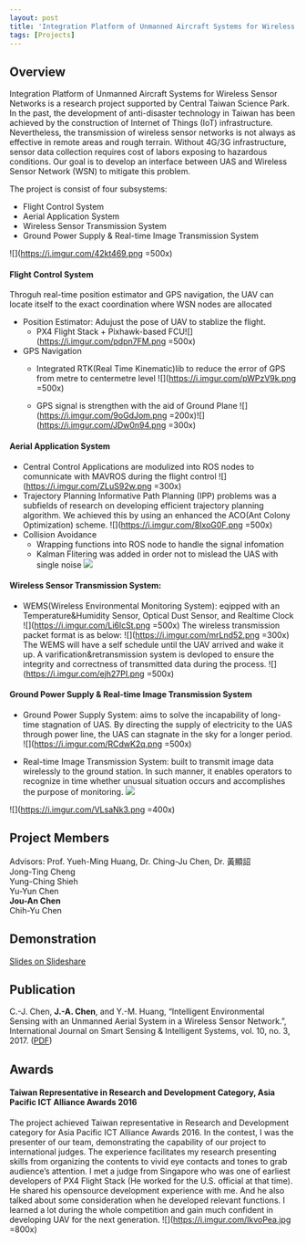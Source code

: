 ```yaml
---
layout: post
title: 'Integration Platform of Unmanned Aircraft Systems for Wireless Sensor Networks'
tags: [Projects]
---
```


## Overview

Integration Platform of Unmanned Aircraft Systems for Wireless Sensor Networks is a research project supported by Central Taiwan Science Park. In the past, the development of anti-disaster technology in Taiwan has been achieved by the construction of Internet of Things (IoT) infrastructure. Nevertheless, the transmission of wireless sensor networks is not always as effective in remote areas and rough terrain. Without 4G/3G infrastructure, sensor data collection requires cost of labors exposing to hazardous conditions. Our goal is to develop an interface between UAS and Wireless Sensor Network (WSN) to mitigate this problem.



The project is consist of four subsystems:
* Flight Control System
* Aerial Application System
* Wireless Sensor Transmission System
* Ground Power Supply & Real-time Image Transmission System

![](https://i.imgur.com/42kt469.png =500x)


#### Flight Control System

Throguh real-time position estimator and GPS navigation, the UAV can locate itself to the exact coordination where WSN nodes are allocated
* Position Estimator: Adujust the pose of UAV to stablize the flight.
	* PX4 Flight Stack + Pixhawk-based FCU![](https://i.imgur.com/pdpn7FM.png =500x)
* GPS Navigation
	* Integrated RTK(Real Time Kinematic)lib to reduce the error of GPS from metre to centermetre level
	![](https://i.imgur.com/pWPzV9k.png =500x)

	* GPS signal is strengthen with the aid of Ground Plane 
	![](https://i.imgur.com/9oGdJom.png =200x)![](https://i.imgur.com/JDw0n94.png =300x)



#### Aerial Application System
* Central Control
Applications are modulized into ROS nodes to comunnicate with MAVROS during the flight control
![](https://i.imgur.com/ZLuS92w.png =300x)
* Trajectory Planning
Informative Path Planning (IPP) problems was a subfields of research on developing efficient trajectory planning algorithm. We achieved this by using an enhanced the ACO(Ant Colony Optimization) scheme.
![](https://i.imgur.com/8IxoG0F.png =500x)
* Collision Avoidance
	* Wrapping functions into ROS node to handle the signal infomation
	* Kalman Flitering was added in order not to mislead the UAS with single noise 
	![](https://i.imgur.com/M4Wdrfs.png)

#### Wireless Sensor Transmission System: 
* WEMS(Wireless Environmental Monitoring System): eqipped with an Temperature&Humidity Sensor, Optical Dust Sensor, and Realtime Clock
![](https://i.imgur.com/Li6lcSt.png =500x)
The wireless transmission packet format is as below:
![](https://i.imgur.com/mrLnd52.png =300x)
The WEMS will have a self schedule until the UAV arrived and wake it up. A varification&retransmission system is devloped to ensure the integrity and correctness of transmitted data during the process. 
![](https://i.imgur.com/ejh27PI.png =500x)

#### Ground Power Supply & Real-time Image Transmission System
* Ground Power Supply System: aims to solve the incapability of long-time stagnation of UAS. By directing the supply of electricity to the UAS through power line, the UAS can stagnate in the sky for a longer period. 
![](https://i.imgur.com/RCdwK2q.png =500x)

* Real-time Image Transmission System: built to transmit image data wirelessly to the ground station. In such manner, it enables operators to recognize in time whether unusual situation occurs and accomplishes the purpose of monitoring.
![](https://i.imgur.com/qajuuzR.png)

![](https://i.imgur.com/VLsaNk3.png =400x)

## Project Members
Advisors: Prof. Yueh-Ming Huang, Dr. Ching-Ju Chen, Dr. 黃顯詔<br/>
Jong-Ting Cheng<br/>
Yung-Ching Shieh<br/>
Yu-Yun Chen<br/>
**Jou-An Chen**<br/>
Chih-Yu Chen<br/>


## Demonstration

[Slides on Slideshare](https://www.slideshare.net/CarolChen11/integration-platform-of-unmanned-aircraft-systems-for-wireless-sensor-networks)

## Publication
C.-J. Chen, **J.-A. Chen**, and Y.-M. Huang, “Intelligent Environmental Sensing with an Unmanned Aerial System in a Wireless Sensor Network.”, International Journal on Smart Sensing & Intelligent Systems, vol. 10, no. 3, 2017. ([PDF](http://s2is.org/Issues/v10/n3/papers/paper10.pdf))

## Awards
#### Taiwan Representative in Research and Development Category, Asia Pacific ICT Alliance Awards 2016
The project achieved Taiwan representative in Research and Development category for Asia Pacific ICT Alliance Awards 2016. In the contest, I was the presenter of our team, demonstrating the capability of our project to international judges. The experience facilitates my research presenting skills from organizing the contents to vivid eye contacts and tones to grab audience’s attention. 
I met a judge from Singapore who was one of earliest developers of PX4 Flight Stack (He worked for the U.S. official at that time). He shared his opensource development experience with me. And he also talked about some consideration when he developed relevant functions. I learned a lot during the whole competition and gain much confident in developing UAV for the next generation.
![](https://i.imgur.com/IkvoPea.jpg =800x)
